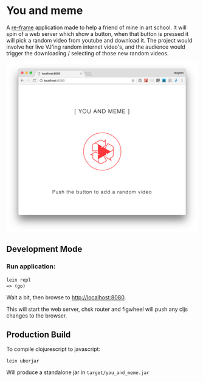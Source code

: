 # You and meme

A [re-frame](https://github.com/Day8/re-frame) application made to help a friend of mine in art school. It will spin of a web server which show a button, when that button is pressed it will pick a random video from youtube and download it. The project would involve her live VJ'ing random internet video's,  and the audience would trigger the downloading / selecting of those new random videos.

![screenshot](https://raw.githubusercontent.com/yannvanhalewyn/you-and-meme/master/resources/img/screenshot.png)

## Development Mode

### Run application:

```
lein repl
=> (go)
```

Wait a bit, then browse to [http://localhost:8080](http://localhost:8080).

This will start the web server, chsk router and figwheel will push any cljs changes to the browser.

## Production Build


To compile clojurescript to javascript:

```
lein uberjar
```

Will produce a standalone jar in `target/you_and_meme.jar`
